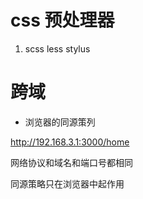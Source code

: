 # css 预处理器
1.  scss  less  stylus


# 跨域
- 浏览器的同源策列


http://192.168.3.1:3000/home  

网络协议和域名和端口号都相同 

同源策略只在浏览器中起作用